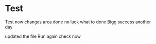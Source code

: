 # Test
Test
now changes area done
no luck
what to done
Bigg success
another day

updated the file
Run again
check now
